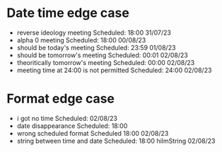 # Date time edge case

- reverse ideology meeting Scheduled: 18:00 31/07/23
- alpha 0 meeting Scheduled: 18:00 00/08/23
- should be today's meeting Scheduled: 23:59 01/08/23
- should be tomorrow's meeting Scheduled: 00:01 02/08/23
- theoritically tomorrow's meeting Scheduled: 00:00 02/08/23
- meeting time at 24:00 is not permitted Scheduled: 24:00 02/08/23

# Format edge case

- i got no time Scheduled: 02/08/23
- date disappearance Scheduled: 18:00
- wrong scheduled format Scheduled 18:00 02/08/23
- string between time and date Scheduled: 18:00 hiImString 02/08/23